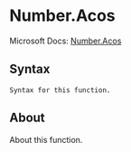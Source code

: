 ---
---

# Number.Acos

Microsoft Docs: [Number.Acos](https://docs.microsoft.com/en-us/powerquery-m/number-acos)

## Syntax

```
Syntax for this function.
```

## About

About this function.

